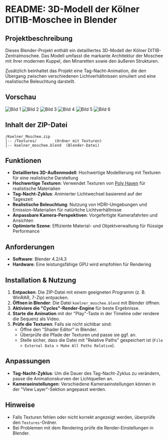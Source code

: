 # README: 3D-Modell der Kölner DITIB-Moschee in Blender

## Projektbeschreibung
Dieses Blender-Projekt enthält ein detailliertes 3D-Modell der Kölner DITIB-Zentralmoschee. Das Modell umfasst die markante Architektur der Moschee mit ihrer modernen Kuppel, den Minaretten sowie den äußeren Strukturen.

Zusätzlich beinhaltet das Projekt eine Tag-Nacht-Animation, die den Übergang zwischen verschiedenen Lichtverhältnissen simuliert und eine realistische Beleuchtung darstellt.

## Vorschau ##
![Bild 1](./1.png)
![Bild 2](./2.png)
![Bild 3](./3.png)
![Bild 4](./4.png)
![Bild 5](./.png)
![Bild 6](./.png)






## Inhalt der ZIP-Datei
```
/Koelner_Moschee.zip
│-- /Textures/        (Ordner mit Texturen)
│-- koelner_moschee.blend  (Blender-Datei)
```

## Funktionen
- **Detailliertes 3D-Außenmodell**: Hochwertige Modellierung mit Texturen für eine realistische Darstellung
- **Hochwertige Texturen**: Verwendet Texturen von [Poly Haven](https://polyhaven.com/textures) für realistische Materialien
- **Tag-Nacht-Zyklus**: Animierter Lichtwechsel basierend auf der Tageszeit
- **Realistische Beleuchtung**: Nutzung von HDRI-Umgebungen und Emission-Materialien für natürliche Lichtverhältnisse
- **Anpassbare Kamera-Perspektiven**: Vorgefertigte Kamerafahrten und Ansichten
- **Optimierte Szene**: Effiziente Material- und Objektverwaltung für flüssige Performance

## Anforderungen
- **Software**: Blender 4.2/4.3
- **Hardware**: Eine leistungsfähige GPU wird empfohlen für Rendering

## Installation & Nutzung
1. **Entpacken**: Die ZIP-Datei mit einem geeigneten Programm (z. B. WinRAR, 7-Zip) entpacken.
2. **Öffnen in Blender**: Die Datei `koelner_moschee.blend` mit Blender öffnen.
3. **Aktiviere die "Cycles"-Render-Engine** für beste Ergebnisse.
4. **Starte die Animation** mit der "Play"-Taste in der Timeline oder rendere die Sequenz als Video.
5. **Prüfe die Texturen**: Falls sie nicht sichtbar sind:
   - Öffne den "Shader Editor" in Blender.
   - Überprüfe die Pfade der Texturen und passe sie ggf. an.
   - Stelle sicher, dass die Datei mit "Relative Paths" gespeichert ist (`File > External Data > Make All Paths Relative`).

## Anpassungen
- **Tag-Nacht-Zyklus**: Um die Dauer des Tag-Nacht-Zyklus zu verändern, passe die Animationskurven der Lichtquellen an.
- **Kameraeinstellungen**: Verschiedene Kameraeinstellungen können in der "View Layer"-Sektion angepasst werden.

## Hinweise
- Falls Texturen fehlen oder nicht korrekt angezeigt werden, überprüfe den `Textures`-Ordner.
- Bei Problemen mit dem Rendering prüfe die Render-Einstellungen in Blender.



